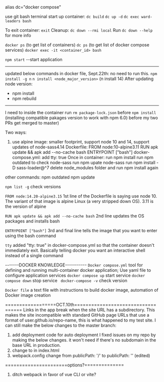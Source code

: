 alias dc="docker compose"

use git bash terminal
start up container:
`dc build`
`dc up -d`
`dc exec ward-leaders bash`

To exit container: `exit`
Cleanup: `dc down --rmi local`
Run `dc down --help` for more info



`docker ps` (to get list of containers)
`dc ps` (to get list of docker compose services)
`docker exec -it <container_id> bash`

`npm start`  --start application

-----------------------
updated below commands in docker file, Sept.22th: no need to run this.
`npm install -g n`
`n install <node_major_version>` (n install 14)
After updating node version:
  - npm install
  - npm rebuild 
-----------------

I need to inside the container run `rm package-lock.json` before `npm install` (installing compatible pakages version to work with npm 6.0) before my two PRs get merged to master)


Two ways:
1. use alpine image: smaller footprint, support node 10 and 14, support updates of node-sass4.14
  Dockerfile:
  FROM node:10-alpine3.11
  RUN apk update && apk add --no-cache bash
  ENTRYPOINT ["bash"]
  docker-compose.yml:
   add tty: true
   Once in container:
    run npm install
    run npm outdated to check node-sass
    run npm upate node-sass 
      run npm install -D sass-loader@^7
    delete node_modules folder and run npm install again




other commands: 
npm outdated
npm update <packageName>


`npm list -g` check versions

`FROM node:14.20-alpine3.15` 1st line of the Dockerfile is saying use node 10. The variant of that image is alpine Linux (a very stripped down OS). 3.11 is the version of alpine

`RUN apk update && apk add --no-cache bash` 2nd line updates the OS packages and installs bash

`ENTRYPOINT ["bash"]` 3rd and final line tells the image that you want to enter using the bash command

`tty` added "tty: true" in docker-compose.yml so that the container doesn't immediately exit. Basically telling docker you want an interactive shell instead of a single command



-------DOCKER KNOWLEDGE-----------
`Docker compose.yml` tool for defining and running multi-container docker application; Use yaml file to configure application services
      `docker compose up` start service
      `docker compose down` stop service
      ` docker-compose -v` check version

`Docker file` a text file with instructions to build docker image, automation of Docker image creation



==================OCT.10th===================================
Links in the app break when the site URL has a subdirectory. This makes the site incompatible with standard GitHub page URLs that use a format of user.github.io/repo-name, this is what happened to my test site.
I can still make the below changes to the master branch:
1. add deployment code for auto deployment
I fixed issues on my repo by making the below changes.  it won't need if there's no subdomain in the base URL in production.
2. change <script src="/build.js"></script>   to <script src="build.js"></script>in index.html
3. webpack.config change from publicPath: '/'  to   publicPath: '' (edited) 

======================options?==============

1. ditch webpack in favor of vue CLI or vite?
